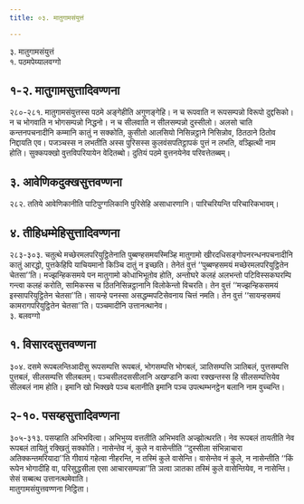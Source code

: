 ```yaml
---
title: ०३. मातुगामसंयुत्तं

---
```

३. मातुगामसंयुत्तं  
१. पठमपेय्यालवग्गो  


## १-२. मातुगामसुत्तादिवण्णना

२८०-२८१. मातुगामसंयुत्तस्स पठमे अङ्गेहीति अगुणङ्गेहि। न च रूपवाति न रूपसम्पन्नो विरूपो दुद्दसिको। न च भोगवाति न भोगसम्पन्नो निद्धनो। न च सीलवाति न सीलसम्पन्नो दुस्सीलो। अलसो चाति कन्तनपचनादीनि कम्मानि कातुं न सक्कोति, कुसीतो आलसियो निसिन्नट्ठाने निसिन्नोव, ठितठाने ठितोव निद्दायति एव। पजञ्चस्स न लभतीति अस्स पुरिसस्स कुलवंसपतिट्ठापकं पुत्तं न लभति, वञ्झित्थी नाम होति। सुक्कपक्खो वुत्तविपरियायेन वेदितब्बो। दुतियं पठमे वुत्तनयेनेव परिवत्तेतब्बम्।  


## ३. आवेणिकदुक्खसुत्तवण्णना

२८२. ततिये आवेणिकानीति पाटिपुग्गलिकानि पुरिसेहि असाधारणानि। पारिचरियन्ति परिचारिकभावम्।  


## ४. तीहिधम्मेहिसुत्तादिवण्णना

२८३-३०३. चतुत्थे मच्छेरमलपरियुट्ठितेनाति पुब्बण्हसमयस्मिञ्हि मातुगामो खीरदधिसङ्गोपनरन्धनपचनादीनि कातुं आरद्धो, पुत्तकेहिपि याचियमानो किञ्चि दातुं न इच्छति। तेनेतं वुत्तं ‘‘पुब्बण्हसमयं मच्छेरमलपरियुट्ठितेन चेतसा’’ति। मज्झन्हिकसमये पन मातुगामो कोधाभिभूतोव होति, अन्तोघरे कलहं अलभन्तो पटिविस्सकघरम्पि गन्त्वा कलहं करोति, सामिकस्स च ठितनिसिन्नट्ठानानि विलोकेन्तो विचरति। तेन वुत्तं ‘‘मज्झन्हिकसमयं इस्सापरियुट्ठितेन चेतसा’’ति। सायन्हे पनस्सा असद्धम्मपटिसेवनाय चित्तं नमति। तेन वुत्तं ‘‘सायन्हसमयं कामरागपरियुट्ठितेन चेतसा’’ति। पञ्चमादीनि उत्तानत्थानेव।  
३. बलवग्गो  


## १. विसारदसुत्तवण्णना

३०४. दसमे रूपबलन्तिआदीसु रूपसम्पत्ति रूपबलं, भोगसम्पत्ति भोगबलं, ञातिसम्पत्ति ञातिबलं, पुत्तसम्पत्ति पुत्तबलं, सीलसम्पत्ति सीलबलम्। पञ्चसीलदससीलानि अखण्डानि कत्वा रक्खन्तस्स हि सीलसम्पत्तियेव सीलबलं नाम होति। इमानि खो भिक्खवे पञ्च बलानीति इमानि पञ्च उपत्थम्भनट्ठेन बलानि नाम वुच्चन्ति।  


## २-१०. पसय्हसुत्तादिवण्णना

३०५-३१३. पसय्हाति अभिभवित्वा। अभिभुय्य वत्ततीति अभिभवति अज्झोत्थरति। नेव रूपबलं तायतीति नेव रूपबलं तायितुं रक्खितुं सक्कोति। नासेन्तेव नं, कुले न वासेन्तीति ‘‘दुस्सीला संभिन्नाचारा अतिक्कन्तमरियादा’’ति गीवायं गहेत्वा नीहरन्ति, न तस्मिं कुले वासेन्ति। वासेन्तेव नं कुले, न नासेन्तीति ‘‘किं रूपेन भोगादीहि वा, परिसुद्धसीला एसा आचारसम्पन्ना’’ति ञत्वा ञातका तस्मिं कुले वासेन्तियेव, न नासेन्ति। सेसं सब्बत्थ उत्तानत्थमेवाति।  
मातुगामसंयुत्तवण्णना निट्ठिता।  